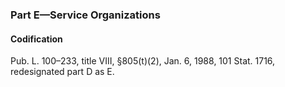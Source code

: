 ### Part E—Service Organizations ###

#### Codification ####

Pub. L. 100–233, title VIII, §805(t)(2), Jan. 6, 1988, 101 Stat. 1716, redesignated part D as E.